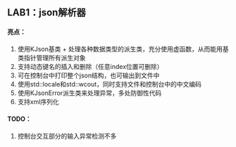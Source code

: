 ## LAB1：json解析器

#### 亮点：

1. 使用KJson基类 + 处理各种数据类型的派生类，充分使用虚函数，从而能用基类指针管理所有派生对象
2. 支持动态键名的插入和删除（任意index位置可删除）
3. 可在控制台中打印整个json结构，也可输出到文件中
4. 使用std::locale和std::wcout，同时支持文件和控制台中的中文编码
5. 使用KJsonError派生类来处理异常，多处防御性代码
6. 支持xml序列化



#### TODO：

1. 控制台交互部分的输入异常检测不多

